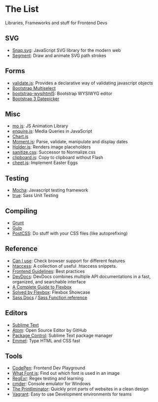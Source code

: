 # The List

Libraries, Frameworks and stuff for Frontend Devs

## SVG

- [Snap.svg](http://snapsvg.io/): JavaScript SVG library for the modern web
- [Segment](https://lmgonzalves.github.io/segment/): Draw and animate SVG path strokes

## Forms

- [validate.js](http://validatejs.org/): Provides a declarative way of validating javascript objects
- [Bootstrap Multiselect](http://davidstutz.github.io/bootstrap-multiselect/)
- [bootstrap-wysihtml5](http://jhollingworth.github.io/bootstrap-wysihtml5/): Bootstrap WYSIWYG editor
- [Bootstrap 3 Datepicker](http://eonasdan.github.io/bootstrap-datetimepicker/)

## Misc

- [mo js](http://mojs.io/): JS Animation Library
- [enquire.js](http://wicky.nillia.ms/enquire.js/): Media Queries in JavaScript
- [Chart.js](http://www.chartjs.org/)
- [Moment.js](http://momentjs.com/): Parse, validate, manipulate and display dates
- [Holder.js](http://holderjs.com/): Renders image placeholders
- [sanitize.css](https://10up.github.io/sanitize.css/): Successor to Normalize.css
- [clipboard.js](https://github.com/zenorocha/clipboard.js): Copy to clipboard without Flash
- [cheet.js](https://github.com/namuol/cheet.js): Implement Easter Eggs

## Testing

- [Mocha](https://mochajs.org/): Javascript testing framework
- [true](https://github.com/ericam/true): Sass Unit Testing

## Compiling

- [Grunt](http://gruntjs.com/)
- [Gulp](http://gulpjs.com/)
- [PostCSS](https://github.com/postcss/postcss): Do stuff with your CSS files (like autoprefixing)

## Reference

- [Can I use](http://caniuse.com/): Check browser support for different features
- [htaccess](https://github.com/phanan/htaccess): A collection of useful .htaccess snippets.
- [Frontend Guidelines](https://github.com/bendc/frontend-guidelines): Best practices
- [DevDocs](http://devdocs.io/): DevDocs combines multiple API documentations in a fast, organized, and searchable interface
- [A Complete Guide to Flexbox](https://css-tricks.com/snippets/css/a-guide-to-flexbox/)
- [Solved by Flexbox](https://philipwalton.github.io/solved-by-flexbox/): Flexbox Showcase
- [Sass Docs](http://sass-lang.com/documentation/file.SASS_REFERENCE.html) / [Sass Function reference](http://sass-lang.com/documentation/Sass/Script/Functions.html)

## Editors

- [Sublime Text](http://www.sublimetext.com/)
- [Atom](https://atom.io/): Open Source Editor by GitHub
- [Package Control](https://packagecontrol.io/): Sublime Text package manager
- [Emmet](http://emmet.io/): Type HTML and CSS fast

## Tools

- [CodePen](http://codepen.io/): Frontend Dev Playground
- [What Font is](http://www.whatfontis.com/): Find out which font is used in an image
- [RegExr](http://www.regexr.com/): Regex testing and learning
- [cmder](http://cmder.net/): Console emulator for Windows
- [The Printliminator](https://github.com/CSS-Tricks/The-Printliminator): Quickly print parts of websites in a clean design
- [Vagrant](https://www.vagrantup.com/): Easy to use Development environments for teams
